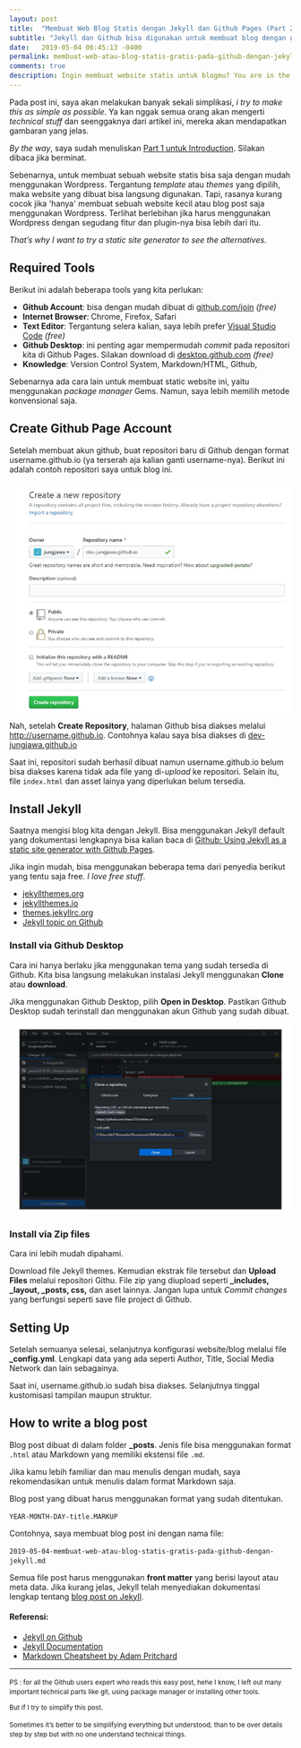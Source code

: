 ```yaml
---
layout: post
title:  "Membuat Web Blog Statis dengan Jekyll dan Github Pages (Part 2) — Instalation"
subtitle: "Jekyll dan Github bisa digunakan untuk membuat blog dengan gratis dan mudah"
date:   2019-05-04 06:45:13 -0400
permalink: membuat-web-atau-blog-statis-gratis-pada-github-dengan-jekyll
comments: true
description: Ingin membuat website statis untuk blogmu? You are in the right place!
---
```


Pada post ini, saya akan melakukan banyak sekali simplikasi, _i try to make this as simple as possible_. Ya kan nggak semua orang akan mengerti _technical stuff_ dan seenggaknya dari artikel ini, mereka akan mendapatkan gambaran yang jelas.

_By the way_, saya sudah menuliskan [Part 1 untuk Introduction](https://dev.jungjawa.com/mencoba-membuat-situs-web-dengan-jekyll). Silakan dibaca jika berminat.

Sebenarnya, untuk membuat sebuah website statis bisa saja dengan mudah menggunakan Wordpress. Tergantung _template_ atau _themes_ yang dipilih, maka website yang dibuat bisa langsung digunakan. Tapi, rasanya kurang cocok jika 'hanya' membuat sebuah website kecil atau blog post saja menggunakan Wordpress. Terlihat berlebihan jika harus menggunakan Wordpress dengan segudang fitur dan plugin-nya bisa lebih dari itu.

_That’s why I want to try a static site generator to see the alternatives_. 

## Required Tools
Berikut ini adalah beberapa tools yang kita perlukan:

- **Github Account**: bisa dengan mudah dibuat di [github.com/join](https://github.com/join) _(free)_
- **Internet Browser**: Chrome, Firefox, Safari
- **Text Editor**: Tergantung selera kalian, saya lebih prefer [Visual Studio Code](https://code.visualstudio.com/) _(free)_
- **Github Desktop**: ini penting agar mempermudah _commit_ pada repositori kita di Github Pages. Silakan download di [desktop.github.com](https://desktop.github.com/) _(free)_
- **Knowledge**: Version Control System, Markdown/HTML, Github,

Sebenarnya ada cara lain untuk membuat static website ini, yaitu menggunakan _package manager_ Gems. Namun, saya lebih memilih metode konvensional saja.

## Create Github Page Account

Setelah membuat akun github, buat repositori baru di Github dengan format username.github.io (ya terserah aja kalian ganti username-nya). Berikut ini adalah contoh repositori saya untuk blog ini.

<p>
<img class='img-fluid' src='\img\posts\github-repo.jpg' alt='Repository baru di Github'>
</p>

Nah, setelah **Create Repository**, halaman Github bisa diakses melalui http://username.github.io. Contohnya kalau saya bisa diakses di [dev-jungjawa.github.io](#)

Saat ini, repositori sudah berhasil dibuat namun username.github.io belum bisa diakses karena tidak ada file yang di-_upload_ ke repositori. Selain itu, file <code>index.html</code> dan asset lainya yang diperlukan belum tersedia.

## Install Jekyll
Saatnya mengisi blog kita dengan Jekyll. Bisa menggunakan Jekyll default yang dokumentasi lengkapnya bisa kalian baca di [Github: Using Jekyll as a static site generator with Github Pages](https://help.github.com/en/articles/using-jekyll-as-a-static-site-generator-with-github-pages).

Jika ingin mudah, bisa menggunakan beberapa tema dari penyedia berikut yang tentu saja free. _I love free stuff_.
- [jekyllthemes.org](http://jekyllthemes.org/)
- [jekyllthemes.io](https://jekyllthemes.io/free)
- [themes.jekyllrc.org](http://themes.jekyllrc.org/)
- [Jekyll topic on Github](https://github.com/topics/jekyll-themes)

### Install via Github Desktop
Cara ini hanya berlaku jika menggunakan tema yang sudah tersedia di Github. Kita bisa langsung melakukan instalasi Jekyll menggunakan **Clone** atau **download**.

Jika menggunakan Github Desktop, pilih **Open in Desktop**. Pastikan Github Desktop sudah terinstall dan menggunakan akun Github yang sudah dibuat.

<p>
<img class='img-fluid' src='\img\posts\clone-repo-jekyll.jpg' alt='Clone Jekyll Github Repository'>
</p>

### Install via Zip files
Cara ini lebih mudah dipahami.

Download file Jekyll themes. Kemudian ekstrak file tersebut dan **Upload Files** melalui repositori Githu. File zip yang diupload seperti **_includes, _layout, _posts, css,** dan aset lainnya. Jangan lupa untuk *Commit changes* yang berfungsi seperti save file project di Github.

## Setting Up
Setelah semuanya selesai, selanjutnya konfigurasi website/blog melalui file **_config.yml**. Lengkapi data yang ada seperti Author, Title, Social Media Network dan lain sebagainya.

Saat ini, username.github.io sudah bisa diakses. Selanjutnya tinggal kustomisasi tampilan maupun struktur.

## How to write a blog post
Blog post dibuat di dalam folder **_posts**. Jenis file bisa menggunakan format <code>.html</code> atau Markdown yang memiliki ekstensi file <code>.md</code>.

Jika kamu lebih familiar dan mau menulis dengan mudah, saya rekomendasikan untuk menulis dalam format Markdown saja.

Blog post yang dibuat harus menggunakan format yang sudah ditentukan.

 <code>YEAR-MONTH-DAY-title.MARKUP</code>

Contohnya, saya membuat blog post ini dengan nama file:

<code>2019-05-04-membuat-web-atau-blog-statis-gratis-pada-github-dengan-jekyll.md</code>

Semua file post harus menggunakan **front matter** yang berisi layout atau meta data. Jika kurang jelas, Jekyll telah menyediakan dokumentasi lengkap tentang [blog post on Jekyll](https://jekyllrb.com/docs/posts/).

#### Referensi:
- [Jekyll on Github](https://github.com/jekyll/jekyll/wiki/Themes)
- [Jekyll Documentation](https://jekyllrb.com/docs/)
- [Markdown Cheatsheet by Adam Pritchard](https://github.com/adam-p/markdown-here/wiki/Markdown-Cheatsheet)

___

<small>PS : for all the Github users expert who reads this easy post, hehe I know, I left out many important technical parts like git, using package manager or installing other tools.

But if I try to simplify this post.

Sometimes it’s better to be simplifying everything but understood, than to be over details step by step but with no one understand technical things.</small>